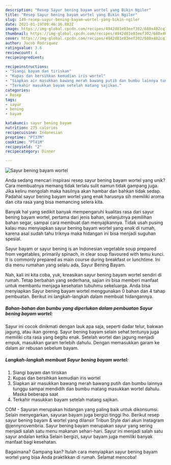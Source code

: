 ```yaml
---
description: "Resep Sayur bening bayam wortel yang Bikin Ngiler"
title: "Resep Sayur bening bayam wortel yang Bikin Ngiler"
slug: 149-resep-sayur-bening-bayam-wortel-yang-bikin-ngiler
date: 2021-01-19T09:46:16.882Z
image: https://img-global.cpcdn.com/recipes/4942d81e03eef302/680x482cq70/sayur-bening-bayam-wortel-foto-resep-utama.jpg
thumbnail: https://img-global.cpcdn.com/recipes/4942d81e03eef302/680x482cq70/sayur-bening-bayam-wortel-foto-resep-utama.jpg
cover: https://img-global.cpcdn.com/recipes/4942d81e03eef302/680x482cq70/sayur-bening-bayam-wortel-foto-resep-utama.jpg
author: Jacob Rodriquez
ratingvalue: 3.6
reviewcount: 4
recipeingredient:

recipeinstructions:
- "Siangi bayam dan tiriskan"
- "Kupas dan bersihkan kemudian iris wortel"
- "Siapkan air masukkan bawang merah bawang putih dan bumbu lainnya tunggu sampai mendidih dan bumbu matang masukkan wortel dahulu. Maska beberapa saat"
- "Terkahir masukkan bayam setelah matang sajikan."
categories:
- Resep
tags:
- sayur
- bening
- bayam

katakunci: sayur bening bayam 
nutrition: 275 calories
recipecuisine: Indonesian
preptime: "PT37M"
cooktime: "PT41M"
recipeyield: "2"
recipecategory: Dinner

---
```



![Sayur bening bayam wortel](https://img-global.cpcdn.com/recipes/4942d81e03eef302/680x482cq70/sayur-bening-bayam-wortel-foto-resep-utama.jpg)

Anda sedang mencari inspirasi resep sayur bening bayam wortel yang unik? Cara membuatnya memang tidak terlalu sulit namun tidak gampang juga. Jika keliru mengolah maka hasilnya akan hambar dan bahkan tidak sedap. Padahal sayur bening bayam wortel yang enak harusnya sih memiliki aroma dan cita rasa yang bisa memancing selera kita.

Banyak hal yang sedikit banyak mempengaruhi kualitas rasa dari sayur bening bayam wortel, pertama dari jenis bahan, selanjutnya pemilihan bahan segar, sampai cara membuat dan menyajikannya. Tidak usah pusing kalau mau menyiapkan sayur bening bayam wortel yang enak di rumah, karena asal sudah tahu triknya maka hidangan ini bisa menjadi suguhan spesial.

Sayur bayam or sayur bening is an Indonesian vegetable soup prepared from vegetables, primarily spinach, in clear soup flavoured with temu kunci. It is commonly prepared as main course during breakfast or lunchtime. Ini dia menu rumahan yang selalu ada, Sayur Bening Bayam.


Nah, kali ini kita coba, yuk, kreasikan sayur bening bayam wortel sendiri di rumah. Tetap berbahan yang sederhana, sajian ini bisa memberi manfaat untuk membantu menjaga kesehatan tubuhmu sekeluarga. Anda bisa menyiapkan Sayur bening bayam wortel menggunakan 0 bahan dan 4 tahap pembuatan. Berikut ini langkah-langkah dalam membuat hidangannya.

<!--inarticleads1-->

##### Bahan-bahan dan bumbu yang diperlukan dalam pembuatan Sayur bening bayam wortel:



Sayur ini cocok dinikmati dengan lauk apa saja, seperti dadar telur, bakwan jagung, atau ikan goreng. Sayur bening bayam selain sehat tentunya juga memiliki cita rasa yang begitu enak. Setelah wortel dan jagung menjadi empuk, masukkan garam terlebih dahulu. Dengan memasukkan garam ke dalam air rebusan sebelum bayam. 

<!--inarticleads2-->

##### Langkah-langkah membuat Sayur bening bayam wortel:

1. Siangi bayam dan tiriskan
1. Kupas dan bersihkan kemudian iris wortel
1. Siapkan air masukkan bawang merah bawang putih dan bumbu lainnya tunggu sampai mendidih dan bumbu matang masukkan wortel dahulu. Maska beberapa saat
1. Terkahir masukkan bayam setelah matang sajikan.


COM - Sayuran merupakan hidangan yang paling baik untuk dikonsumsi. Selain menyegarkan, sayuran bayam juga bergizi tinggi lho. Berikut resep sayur bening bayam &amp; wortel yang dilansir Tribun Style dari akun Instagram @jennynovembria. Sayur bening bayam merupakan sayur yang sering menjadi salah satu menu makanan sehari-hari. Sayur ini menjadi salah satu sayur andalan ketika Selain bergizi, sayur bayam juga memiliki banyak manfaat bagi kesehatan. 

Bagaimana? Gampang kan? Itulah cara menyiapkan sayur bening bayam wortel yang bisa Anda praktikkan di rumah. Selamat mencoba!
